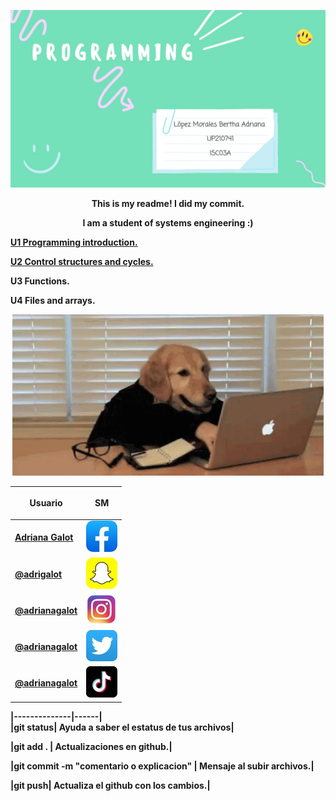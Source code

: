 <b><p align="middle"> <img src="https://github.com/UP210741/UP210741_CPP/blob/main/IMG/1.jpg"> <p><b>

<center>This is my readme! 
I did my commit.

I am a student of systems engineering :) </center> 

[U1 Programming introduction.](https://github.com/UP210741/UP210741_CPP/tree/main/U1)

[U2 Control structures and cycles.](https://github.com/UP210741/UP210741_CPP/tree/main/U2)

U3 Functions.

U4 Files and arrays.

<p align="center"> <img src="https://github.com/UP210741/UP210741_CPP/blob/main/IMG/dog2.gif">  

|Usuario| <b><p align="middle"> SM <p><b>| 
|--------------|------|
|[Adriana Galot](https://www.facebook.com/adrianagalot/)| <img src="https://github.com/UP210741/UP210741_CPP/blob/main/IMG/IMG_8055.jpg">  
|[@adrigalot](https://t.snapchat.com/nWMSHFyN)| <img src="https://github.com/UP210741/UP210741_CPP/blob/main/IMG/IMG_8052.jpg"> 
|[@adrianagalot](https://www.instagram.com/adrianagalot/)| <img src="https://github.com/UP210741/UP210741_CPP/blob/main/IMG/IMG_8051.jpg"> 
|[@adrianagalot](https://twitter.com/adrianagalot)| <img src="https://github.com/UP210741/UP210741_CPP/blob/main/IMG/IMG_8054.jpg"> 
|[@adrianagalot](https://www.tiktok.com/@adrianagalot?lang=es)| <img src="https://github.com/UP210741/UP210741_CPP/blob/main/IMG/IMG_8053.jpg"> 
  
  
|--------------|------|  
|git status| Ayuda a saber el estatus de tus archivos|

|git add . | Actualizaciones en github.|

|git commit -m "comentario o explicacion" | Mensaje al subir archivos.|

|git push| Actualiza el github con los cambios.|

